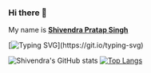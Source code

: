 ### Hi there 👋 
  My name is 
  <b>[Shivendra Pratap Singh]()</b>

[![Typing SVG](https://readme-typing-svg.herokuapp.com?color=%23D88AFF&lines=I'm+a+Competitive+Programmer.;I'm+a+full+stack+Web+Developer.;I'm+a+Low+Level+System+Designer.;I'm+a+Cross+Platform+App+Developer.;I'm+a+Machine+Learning+Enthusiast.)](https://git.io/typing-svg)

![Shivendra's GitHub stats](https://github-readme-stats.vercel.app/api?username=sps014&show_icons=true&theme=radical)
[![Top Langs](https://github-readme-stats.vercel.app/api/top-langs/?username=sps014&theme=radical&exclude_repo=github-readme-stats,SIH-Hackathon&hide=javascript,css)](https://github.com/anuraghazra/github-readme-stats&theme=radical)
